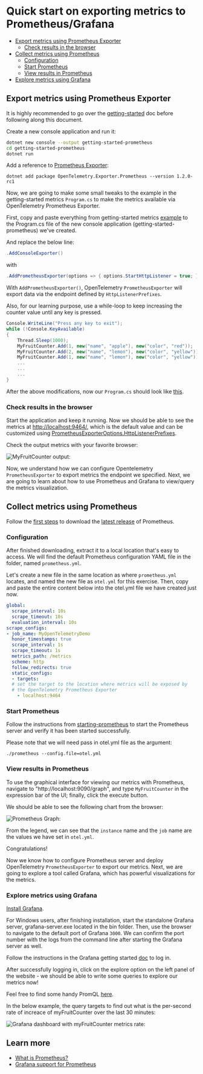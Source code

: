 # Quick start on exporting metrics to Prometheus/Grafana

- [Export metrics using Prometheus
  Exporter](#export-metrics-using-prometheus-exporter)
  - [Check results in the browser](#check-results-in-the-browser)
- [Collect metrics using Prometheus](#collect-metrics-using-prometheus)
  - [Configuration](#configuration)
  - [Start Prometheus](#start-prometheus)
  - [View results in Prometheus](#view-results-in-prometheus)
- [Explore metrics using Grafana](#explore-metrics-using-grafana)

## Export metrics using Prometheus Exporter

It is highly recommended to go over the [getting-started](../getting-started/README.md)
doc before following along this document.

Create a new console application and run it:

```sh
dotnet new console --output getting-started-prometheus
cd getting-started-prometheus
dotnet run
```

Add a reference to [Prometheus
Exporter](../../../src/OpenTelemetry.Exporter.Prometheus/README.md):

```shell
dotnet add package OpenTelemetry.Exporter.Prometheus --version 1.2.0-rc1
```

Now, we are going to make some small tweaks to the example in the
getting-started metrics `Program.cs` to make the metrics available via
OpenTelemetry Prometheus Exporter.

First, copy and paste everything from getting-started
metrics [example](../getting-started/Program.cs) to the Program.cs file of the
new console application (getting-started-prometheus) we've created.

And replace the below line:

```csharp
.AddConsoleExporter()
```

with

```csharp
.AddPrometheusExporter(options => { options.StartHttpListener = true; })
```

With `AddPrometheusExporter()`, OpenTelemetry `PrometheusExporter` will export
data via the endpoint defined by `HttpListenerPrefixes`.

Also, for our learning purpose, use a while-loop to keep increasing the counter
value until any key is pressed.

```csharp
Console.WriteLine("Press any key to exit");
while (!Console.KeyAvailable)
{
    Thread.Sleep(1000);
    MyFruitCounter.Add(1, new("name", "apple"), new("color", "red"));
    MyFruitCounter.Add(2, new("name", "lemon"), new("color", "yellow"));
    MyFruitCounter.Add(1, new("name", "lemon"), new("color", "yellow"));
    ...
    ...
    ...
}
```

After the above modifications, now our `Program.cs` should look like [this](./Program.cs).

### Check results in the browser

Start the application and keep it running. Now we should be able to see the
metrics at [http://localhost:9464/](http://localhost:9464/), which is the
default value and can be customized using
[PrometheusExporterOptions.HttpListenerPrefixes](../../../src/OpenTelemetry.Exporter.Prometheus/README.md#httplistenerprefixes).

Check the output metrics with your favorite browser:

![MyFruitCounter output:](https://user-images.githubusercontent.com/16979322/150242010-8bde0002-44a5-4c84-94e6-3e0ee8a6ea4f.PNG)

Now, we understand how we can configure Opentelemetry `PrometheusExporter` to
export metrics the endpoint we specified. Next, we are going to learn about how
to use Prometheus and Grafana to view/query the metrics
visualization.

## Collect metrics using Prometheus

Follow the [first steps](https://prometheus.io/docs/introduction/first_steps/)
to download the [latest release](https://prometheus.io/download/) of Prometheus.

### Configuration

After finished downloading, extract it to a local location that's easy to
access. We will find the default Prometheus configuration YAML file in the
folder, named `prometheus.yml`.

Let's create a new file in the same location as where `prometheus.yml` locates,
and named the new file as `otel.yml` for this exercise. Then, copy and paste the
entire content below into the otel.yml file we have created just now.

```yaml
global:
  scrape_interval: 10s
  scrape_timeout: 10s
  evaluation_interval: 10s
scrape_configs:
- job_name: MyOpenTelemetryDemo
  honor_timestamps: true
  scrape_interval: 1s
  scrape_timeout: 1s
  metrics_path: /metrics
  scheme: http
  follow_redirects: true
  static_configs:
  - targets:
  # set the target to the location where metrics will be exposed by
  # the OpenTelemetry Prometheus Exporter
    - localhost:9464
```

### Start Prometheus

Follow the instructions from
[starting-prometheus](https://prometheus.io/docs/introduction/first_steps/#starting-prometheus)
to start the Prometheus server and verify it has been started successfully.

Please note that we will need pass in otel.yml file as the argument:

```console
./prometheus --config.file=otel.yml
```

### View results in Prometheus

To use the graphical interface for viewing our metrics with Prometheus, navigate
to "http://localhost:9090/graph", and type `MyFruitCounter` in the expression
bar of the UI; finally, click the execute button.

We should be able to see the following chart from the browser:

![Prometheus Graph:](https://user-images.githubusercontent.com/16979322/150242083-65b84f25-c95f-4e9b-a64f-699ad8816602.PNG)

From the legend, we can see that the `instance` name and the `job` name are the
values we have set in `otel.yml`.

Congratulations!

Now we know how to configure Prometheus server and deploy OpenTelemetry
`PrometheusExporter` to export our metrics. Next, we are going to explore a tool
called Grafana, which has powerful visualizations for the metrics.

### Explore metrics using Grafana

[Install Grafana](https://grafana.com/docs/grafana/latest/installation/).

For Windows users, after finishing installation, start the standalone Grafana
server, grafana-server.exe located in the bin folder. Then, use the browser to
navigate to the default port of Grafana `3000`. We can confirm the port number
with the logs from the command line after starting the Grafana server as well.

Follow the instructions in the Grafana getting started
[doc](https://grafana.com/docs/grafana/latest/getting-started/getting-started/#step-2-log-in)
to log in.

After successfully logging in, click on the explore option on the left panel of
the website - we should be able to write some queries to explore our metrics
now!

Feel free to find some handy PromQL
[here](https://promlabs.com/promql-cheat-sheet/).

In the below example, the query targets to find out what is the per-second rate
of increace of myFruitCounter over the last 30 minutes:

![Grafana dashboard with myFruitCounter metrics rate:](https://user-images.githubusercontent.com/16979322/150242148-f35165a3-ab34-4e8c-88a1-4995ceeb08e2.PNG)

## Learn more

- [What is Prometheus?](https://prometheus.io/docs/introduction/overview/)
- [Grafana support for
  Prometheus](https://prometheus.io/docs/visualization/grafana/#creating-a-prometheus-graph)
